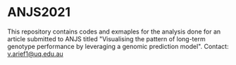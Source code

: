 # ANJS2021
This repository contains codes and exmaples for the analysis done for an article submitted to ANJS titled "Visualising the pattern of long-term genotype performance 
by leveraging a genomic prediction model".
Contact: v.arief1@uq.edu.au
